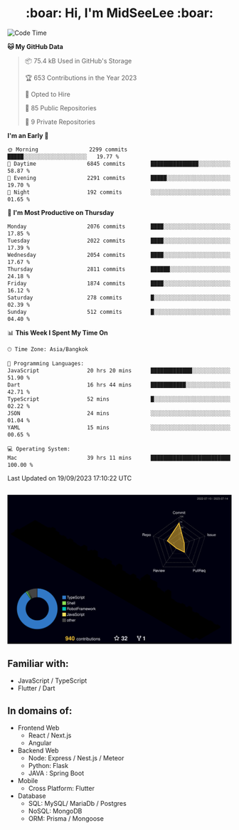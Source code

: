<h1 align="center"> :boar: Hi, I'm MidSeeLee :boar:</h1>
 
<!--START_SECTION:waka-->
![Code Time](http://img.shields.io/badge/Code%20Time-919%20hrs%202%20mins-blue)

**🐱 My GitHub Data** 

> 📦 75.4 kB Used in GitHub's Storage 
 > 
> 🏆 653 Contributions in the Year 2023
 > 
> 💼 Opted to Hire
 > 
> 📜 85 Public Repositories 
 > 
> 🔑 9 Private Repositories 
 > 
**I'm an Early 🐤** 

```text
🌞 Morning                2299 commits        █████░░░░░░░░░░░░░░░░░░░░   19.77 % 
🌆 Daytime                6845 commits        ███████████████░░░░░░░░░░   58.87 % 
🌃 Evening                2291 commits        █████░░░░░░░░░░░░░░░░░░░░   19.70 % 
🌙 Night                  192 commits         ░░░░░░░░░░░░░░░░░░░░░░░░░   01.65 % 
```
📅 **I'm Most Productive on Thursday** 

```text
Monday                   2076 commits        ████░░░░░░░░░░░░░░░░░░░░░   17.85 % 
Tuesday                  2022 commits        ████░░░░░░░░░░░░░░░░░░░░░   17.39 % 
Wednesday                2054 commits        ████░░░░░░░░░░░░░░░░░░░░░   17.67 % 
Thursday                 2811 commits        ██████░░░░░░░░░░░░░░░░░░░   24.18 % 
Friday                   1874 commits        ████░░░░░░░░░░░░░░░░░░░░░   16.12 % 
Saturday                 278 commits         █░░░░░░░░░░░░░░░░░░░░░░░░   02.39 % 
Sunday                   512 commits         █░░░░░░░░░░░░░░░░░░░░░░░░   04.40 % 
```


📊 **This Week I Spent My Time On** 

```text
🕑︎ Time Zone: Asia/Bangkok

💬 Programming Languages: 
JavaScript               20 hrs 20 mins      █████████████░░░░░░░░░░░░   51.90 % 
Dart                     16 hrs 44 mins      ███████████░░░░░░░░░░░░░░   42.71 % 
TypeScript               52 mins             █░░░░░░░░░░░░░░░░░░░░░░░░   02.22 % 
JSON                     24 mins             ░░░░░░░░░░░░░░░░░░░░░░░░░   01.04 % 
YAML                     15 mins             ░░░░░░░░░░░░░░░░░░░░░░░░░   00.65 % 

💻 Operating System: 
Mac                      39 hrs 11 mins      █████████████████████████   100.00 % 
```


 Last Updated on 19/09/2023 17:10:22 UTC
<!--END_SECTION:waka-->

##

![](./profile-3d-contrib/profile-night-rainbow.svg)

## Familiar with:
- JavaScript / TypeScript
- Flutter / Dart

## In domains of:
- Frontend Web
  - React / Next.js
  - Angular
- Backend Web
  - Node: Express / Nest.js / Meteor
  - Python: Flask
  - JAVA : Spring Boot
- Mobile
  - Cross Platform: Flutter
- Database
  - SQL: MySQL/ MariaDb / Postgres
  - NoSQL: MongoDB
  - ORM: Prisma / Mongoose
